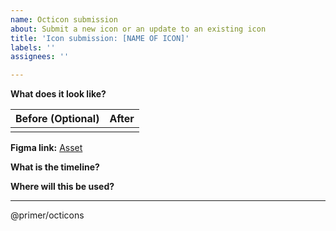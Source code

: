 ```yaml
---
name: Octicon submission
about: Submit a new icon or an update to an existing icon
title: 'Icon submission: [NAME OF ICON]'
labels: ''
assignees: ''

---
```


**What does it look like?**

| Before (Optional) | After |
| :- | :- |
| | |

**Figma link:** [Asset]()

**What is the timeline?**

**Where will this be used?**

---
@primer/octicons

